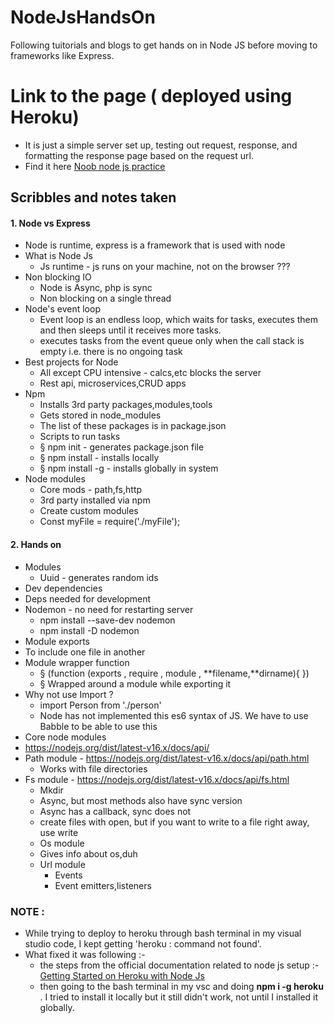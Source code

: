 # NodeJsHandsOn

Following tuitorials and blogs to get hands on in Node JS before moving to frameworks like Express.

# Link to the page ( deployed using Heroku)

- It is just a simple server set up, testing out request, response, and formatting the response page based on the request url.
- Find it here [Noob node js practice](https://hidden-meadow-25170.herokuapp.com)

## Scribbles and notes taken

#### 1. Node vs Express

- Node is runtime, express is a framework that is used with node
- What is Node Js
  - Js runtime - js runs on your machine, not on the browser ???
- Non blocking IO
  - Node is Async, php is sync
  - Non blocking on a single thread
- Node's event loop
  - Event loop is an endless loop, which waits for tasks, executes them and then sleeps until it receives more tasks.
  - executes tasks from the event queue only when the call stack is empty i.e. there is no ongoing task
- Best projects for Node
  - All except CPU intensive - calcs,etc blocks the server
  - Rest api, microservices,CRUD apps
- Npm
  - Installs 3rd party packages,modules,tools
  - Gets stored in node_modules
  - The list of these packages is in package.json
  - Scripts to run tasks
  - § npm init - generates package.json file
  - § npm install - installs locally
  - § npm install -g - installs globally in system
- Node modules
  - Core mods - path,fs,http
  - 3rd party installed via npm
  - Create custom modules
  - Const myFile = require('./myFile');

#### 2. Hands on

- Modules
  - Uuid - generates random ids
- Dev dependencies
- Deps needed for development
- Nodemon - no need for restarting server
  - npm install --save-dev nodemon
  - npm install -D nodemon
- Module exports
- To include one file in another
- Module wrapper function
  - § (function (exports , require , module , **filename,**dirname){
    })
  - § Wrapped around a module while exporting it
- Why not use Import ?
  - import Person from './person'
  - Node has not implemented this es6 syntax of JS. We have to use Babble to be able to use this
- Core node modules
- https://nodejs.org/dist/latest-v16.x/docs/api/
- Path module - https://nodejs.org/dist/latest-v16.x/docs/api/path.html
  - Works with file directories
- Fs module - https://nodejs.org/dist/latest-v16.x/docs/api/fs.html
  - Mkdir
  - Async, but most methods also have sync version
  - Async has a callback, sync does not
  - create files with open, but if you want to write to a file right away, use write
  - Os module
  - Gives info about os,duh
  - Url module
    - Events
    - Event emitters,listeners

### NOTE :

- While trying to deploy to heroku through bash terminal in my visual studio code, I kept getting 'heroku : command not found'.
- What fixed it was following :-
  - the steps from the official documentation related to node js setup :- [Getting Started on Heroku with Node Js](https://devcenter.heroku.com/articles/getting-started-with-nodejs?singlepage=true)
  - then going to the bash terminal in my vsc and doing **npm i -g heroku** . I tried to install it locally but it still didn't work, not until I installed it globally.
